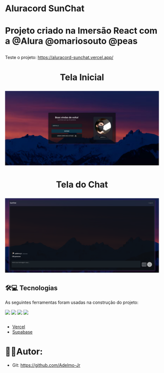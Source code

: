 # Aluracord SunChat

# <p align >Projeto criado na Imersão React com a @Alura @omariosouto @peas</p>


Teste o projeto:
https://aluracord-sunchat.vercel.app/


<h1 align="center"> <p>Tela Inicial<p>
    <img alt="Readme" title="Readme" src="./CapturaTela/TelaInicial.png">
</h1>

<h1 align="center"> <p>Tela do Chat<p>
    <img alt="Readme" title="Readme" src="./CapturaTela/TelaChat.png">
</h1>

## 🛠💻 Tecnologias

As seguintes ferramentas foram usadas na construção do projeto:

<div>
<a href="https://yarnpkg.com/"><img src="https://cdn.jsdelivr.net/gh/devicons/devicon/icons/yarn/yarn-original.svg" align="center" heigth="50" width="60"></a>
<a href="https://pt-br.reactjs.org/"><img src="https://cdn.jsdelivr.net/gh/devicons/devicon/icons/react/react-original.svg" align="center" heigth="50" width="60"></a>
<a href="https://nextjs.org/"><img src="https://cdn.jsdelivr.net/gh/devicons/devicon/icons/nextjs/nextjs-line.svg" align="center" heigth="50" width="60"></a>
<img src="https://cdn.jsdelivr.net/gh/devicons/devicon/icons/css3/css3-original.svg" align="center" heigth="50" width="60">

</div>

<br>

- [Vercel](https://vercel.com/)
- [Supabase](https://supabase.com/)

# 🧑‍💻Autor:

- Git: https://github.com/Adelmo-Jr








